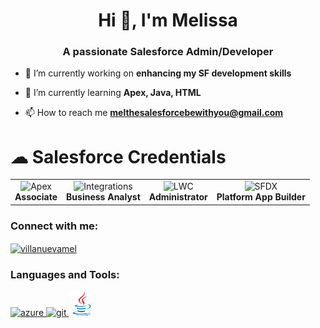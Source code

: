 <h1 align="center">Hi 👋, I'm Melissa</h1>
<h3 align="center">A passionate Salesforce Admin/Developer</h3>

- 🔭 I’m currently working on **enhancing my SF development skills**

- 🌱 I’m currently learning **Apex, Java, HTML**

- 📫 How to reach me **melthesalesforcebewithyou@gmail.com**

# ☁ Salesforce Credentials

<table width="100%" style="border:0px;">
  <tr style="border:0px;" >
    <td align="center" style="border:0px;">
        <img src="https://developer.salesforce.com/resources2/certification-site/images/Certifications-logo/Associate.png" alt="Apex" style="width: 100px;"/>
        <br>
        <b>Associate</b>
    </td>
    <td align="center" style="border:0px;"><img src="https://developer.salesforce.com/resources2/certification-site/images/Certifications-logo/Business%20Analyst.png" alt="Integrations" style="width: 100px;"/><br><b>Business Analyst</b></td>
    <td align="center" style="border:0px;"><img src="https://developer.salesforce.com/resources2/certification-site/images/Certifications-logo/Administrator.png" alt="LWC" style="width: 100px;"/><br><b>Administrator</b></td>
    <td align="center" style="border:0px;"><img src="https://developer.salesforce.com/resources2/certification-site/images/Certifications-logo/Platform-App-Builder.png" alt="SFDX" style="width: 100px;"/><br><b>Platform App Builder</b></td>
  </tr>
</table>

<h3 align="left">Connect with me:</h3>
<p align="left">
<a href="https://linkedin.com/in/villanuevamel" target="blank"><img align="center" src="https://raw.githubusercontent.com/rahuldkjain/github-profile-readme-generator/master/src/images/icons/Social/linked-in-alt.svg" alt="villanuevamel" height="30" width="40" /></a>
</p>

<h3 align="left">Languages and Tools:</h3>
<p align="left"> <a href="https://azure.microsoft.com/en-in/" target="_blank" rel="noreferrer"> <img src="https://www.vectorlogo.zone/logos/microsoft_azure/microsoft_azure-icon.svg" alt="azure" width="40" height="40"/> </a> <a href="https://git-scm.com/" target="_blank" rel="noreferrer"> <img src="https://www.vectorlogo.zone/logos/git-scm/git-scm-icon.svg" alt="git" width="40" height="40"/> </a> <a href="https://www.java.com" target="_blank" rel="noreferrer"> <img src="https://raw.githubusercontent.com/devicons/devicon/master/icons/java/java-original.svg" alt="java" width="40" height="40"/> </a> </p>
